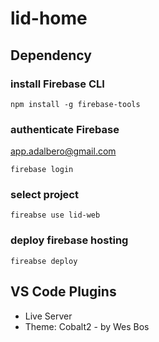 # lid-home

## Dependency

### install Firebase CLI

```
npm install -g firebase-tools
```

### authenticate Firebase

app.adalbero@gmail.com

```
firebase login
```

### select project

```
fireabse use lid-web
```

### deploy firebase hosting

```
fireabse deploy
```

## VS Code Plugins

- Live Server
- Theme: Cobalt2 - by Wes Bos
